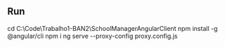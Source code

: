 ## Run

cd C:\Code\Trabalho1-BAN2\SchoolManagerAngularClient
npm install -g @angular/cli
npm i
ng serve --proxy-config proxy.config.js

